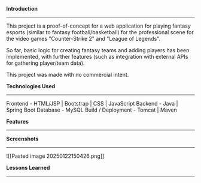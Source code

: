 **Introduction**
_____
This project is a proof-of-concept for a web application for playing fantasy esports (similar to fantasy football/basketball) for the professional scene for the video games "Counter-Strike 2" and "League of Legends". 

So far, basic logic for creating fantasy teams and adding players has been implemented, with further features (such as integration with external APIs for gathering player/team data). 

This project was made with no commercial intent. 


**Technologies Used**
____
Frontend - HTML/JSP | Bootstrap | CSS | JavaScript 
Backend - Java | Spring Boot 
Database - MySQL
Build / Deployment - Tomcat | Maven

**Features**
______



**Screenshots**
____
![[Pasted image 20250122150426.png]]


**Lessons Learned**
____



